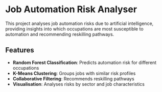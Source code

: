 # Job Automation Risk Analyser

This project analyses job automation risks due to artificial intelligence, providing insights into which occupations are most susceptible to automation and recommending reskilling pathways.

## Features

- **Random Forest Classification**: Predicts automation risk for different occupations
- **K-Means Clustering**: Groups jobs with similar risk profiles
- **Collaborative Filtering**: Recommends reskilling pathways
- **Visualisation**: Analyses risks by sector and job characteristics